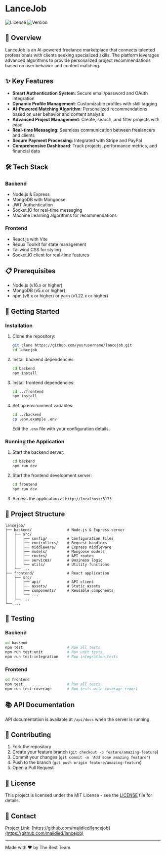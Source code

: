 # LanceJob

![License](https://img.shields.io/badge/license-MIT-blue.svg)
![Version](https://img.shields.io/badge/version-1.0.0-green.svg)

## 🚀 Overview

LanceJob is an AI-powered freelance marketplace that connects talented professionals with clients seeking specialized skills. The platform leverages advanced algorithms to provide personalized project recommendations based on user behavior and content matching.

## ✨ Key Features

- **Smart Authentication System**: Secure email/password and OAuth integration
- **Dynamic Profile Management**: Customizable profiles with skill tagging
- **AI-Powered Matching Algorithm**: Personalized recommendations based on user behavior and content analysis
- **Advanced Project Management**: Create, search, and filter projects with ease
- **Real-time Messaging**: Seamless communication between freelancers and clients
- **Secure Payment Processing**: Integrated with Stripe and PayPal
- **Comprehensive Dashboard**: Track projects, performance metrics, and financial data

## 🛠️ Tech Stack

### Backend

- Node.js & Express
- MongoDB with Mongoose
- JWT Authentication
- Socket.IO for real-time messaging
- Machine Learning algorithms for recommendations

### Frontend

- React.js with Vite
- Redux Toolkit for state management
- Tailwind CSS for styling
- Socket.IO client for real-time features

## 📋 Prerequisites

- Node.js (v16.x or higher)
- MongoDB (v5.x or higher)
- npm (v8.x or higher) or yarn (v1.22.x or higher)

## 🚀 Getting Started

### Installation

1. Clone the repository:

   ```bash
   git clone https://github.com/yourusername/lancejob.git
   cd lancejob
   ```

2. Install backend dependencies:

   ```bash
   cd backend
   npm install
   ```

3. Install frontend dependencies:

   ```bash
   cd ../frontend
   npm install
   ```

4. Set up environment variables:

   ```bash
   cd ../backend
   cp .env.example .env
   ```

   Edit the `.env` file with your configuration details.

### Running the Application

1. Start the backend server:

   ```bash
   cd backend
   npm run dev
   ```

2. Start the frontend development server:

   ```bash
   cd frontend
   npm run dev
   ```

3. Access the application at `http://localhost:5173`

## 📁 Project Structure

```
lancejob/
├── backend/                # Node.js & Express server
│   ├── src/
│   │   ├── config/         # Configuration files
│   │   ├── controllers/    # Request handlers
│   │   ├── middleware/     # Express middleware
│   │   ├── models/         # Mongoose models
│   │   ├── routes/         # API routes
│   │   ├── services/       # Business logic
│   │   └── utils/          # Utility functions
│   └── ...
├── frontend/               # React application
│   ├── src/
│   │   ├── api/            # API client
│   │   ├── assets/         # Static assets
│   │   ├── components/     # Reusable components
│   │   └── ...
│   └── ...
└── ...
```

## 🧪 Testing

### Backend

```bash
cd backend
npm test                    # Run all tests
npm run test:unit           # Run unit tests
npm run test:integration    # Run integration tests
```

### Frontend

```bash
cd frontend
npm test                    # Run all tests
npm run test:coverage       # Run tests with coverage report
```

## 📚 API Documentation

API documentation is available at `/api/docs` when the server is running.

## 🤝 Contributing

1. Fork the repository
2. Create your feature branch (`git checkout -b feature/amazing-feature`)
3. Commit your changes (`git commit -m 'Add some amazing feature'`)
4. Push to the branch (`git push origin feature/amazing-feature`)
5. Open a Pull Request

## 📝 License

This project is licensed under the MIT License - see the [LICENSE](LICENSE) file for details.

## 📧 Contact

Project Link: [https://github.com/majidied/lancejob](https://github.com/majidied/lancejob)

---

Made with ❤️ by The Best Team.
